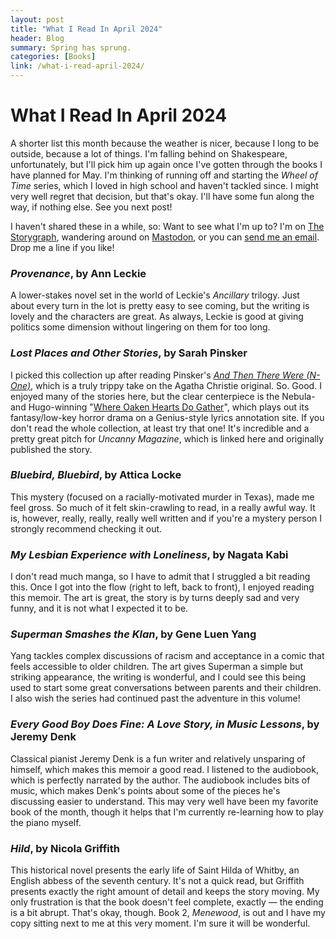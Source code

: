 ```yaml
---
layout: post
title: "What I Read In April 2024"
header: Blog
summary: Spring has sprung.
categories: [Books]
link: /what-i-read-april-2024/
---
```

# What I Read In April 2024
A shorter list this month because the weather is nicer, because I long to be outside, because a lot of things. I'm falling behind on Shakespeare, unfortunately, but I'll pick him up again once I've gotten through the books I have planned for May. I'm thinking of running off and starting the *Wheel of Time* series, which I loved in high school and haven't tackled since. I might very well regret that decision, but that's okay. I'll have some fun along the way, if nothing else. See you next post!

I haven't shared these in a while, so: Want to see what I'm up to?  I'm on [The Storygraph](https://app.thestorygraph.com/profile/wishfulwriting), wandering around on [Mastodon](https://mastodon.social/@wishfulwriting), or you can [send me an email](mailto:hello@ianmoore.fyi). Drop me a line if you like!
### *Provenance*, by Ann Leckie
A lower-stakes novel set in the world of Leckie's *Ancillary* trilogy. Just about every turn in the lot is pretty easy to see coming, but the writing is lovely and the characters are great. As always, Leckie is good at giving politics some dimension without lingering on them for too long. 
### *Lost Places and Other Stories*, by Sarah Pinsker
I picked this collection up after reading Pinsker's [*And Then There Were (N-One)*](https://www.uncannymagazine.com/article/and-then-there-were-n-one/), which is a truly trippy take on the Agatha Christie original. So. Good. I enjoyed many of the stories here, but the clear centerpiece is the Nebula- and Hugo-winning "[Where Oaken Hearts Do Gather](https://www.uncannymagazine.com/article/where-oaken-hearts-do-gather/)", which plays out its fantasy/low-key horror drama on a Genius-style lyrics annotation site. If you don't read the whole collection, at least try that one! It's incredible and a pretty great pitch for *Uncanny Magazine*, which is linked here and originally published the story.
### *Bluebird, Bluebird*, by Attica Locke
This mystery (focused on a racially-motivated murder in Texas), made me feel gross. So much of it felt skin-crawling to read, in a really awful way. It is, however, really, really, really well written and if you're a mystery person I strongly recommend checking it out. 
### *My Lesbian Experience with Loneliness*, by Nagata Kabi
I don't read much manga, so I have to admit that I struggled a bit reading this. Once I got into the flow (right to left, back to front), I enjoyed reading this memoir. The art is great, the story is by turns deeply sad and very funny, and it is not what I expected it to be. 
### *Superman Smashes the Klan*, by Gene Luen Yang
Yang tackles complex discussions of racism and acceptance in a comic that feels accessible to older children. The art gives Superman a simple but striking appearance, the writing is wonderful, and I could see this being used to start some great conversations between parents and their children. I also wish the series had continued past the adventure in this volume! 
### *Every Good Boy Does Fine: A Love Story, in Music Lessons*, by Jeremy Denk
Classical pianist Jeremy Denk is a fun writer and relatively unsparing of himself, which makes this memoir a good read. I listened to the audiobook, which is perfectly narrated by the author. The audiobook includes bits of music, which makes Denk's points about some of the pieces he's discussing easier to understand. This may very well have been my favorite book of the month, though it helps that I'm currently re-learning how to play the piano myself. 
### *Hild*, by Nicola Griffith
This historical novel presents the early life of Saint Hilda of Whitby, an English abbess of the seventh century. It's not a quick read, but Griffith presents exactly the right amount of detail and keeps the story moving. My only frustration is that the book doesn't feel complete, exactly — the ending is a bit abrupt. That's okay, though. Book 2, *Menewood*, is out and I have my copy sitting next to me at this very moment. I'm sure it will be wonderful.